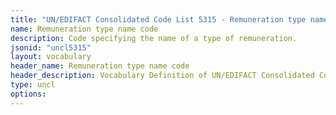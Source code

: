 ```yaml
---
title: "UN/EDIFACT Consolidated Code List 5315 - Remuneration type name code (20B) JSON-LD Vocabulary"
name: Remuneration type name code
description: Code specifying the name of a type of remuneration.
jsonid: "uncl5315"
layout: vocabulary
header_name: Remuneration type name code
header_description: Vocabulary Definition of UN/EDIFACT Consolidated Code List 5315 - Remuneration type name code (20B) semantics in HTML format. JSON-LD format is available at [uncl5315.jsonld](/vocabulary/uncl5315.jsonld)
type: uncl
options:
---
```

